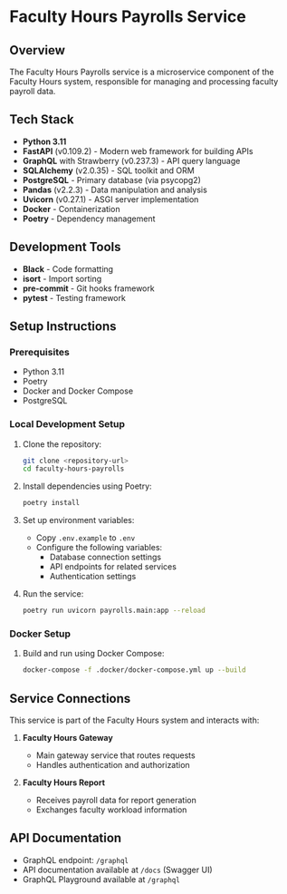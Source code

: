 # Faculty Hours Payrolls Service

## Overview
The Faculty Hours Payrolls service is a microservice component of the Faculty Hours system, responsible for managing and processing faculty payroll data.

## Tech Stack
- **Python 3.11**
- **FastAPI** (v0.109.2) - Modern web framework for building APIs
- **GraphQL** with Strawberry (v0.237.3) - API query language
- **SQLAlchemy** (v2.0.35) - SQL toolkit and ORM
- **PostgreSQL** - Primary database (via psycopg2)
- **Pandas** (v2.2.3) - Data manipulation and analysis
- **Uvicorn** (v0.27.1) - ASGI server implementation
- **Docker** - Containerization
- **Poetry** - Dependency management

## Development Tools
- **Black** - Code formatting
- **isort** - Import sorting
- **pre-commit** - Git hooks framework
- **pytest** - Testing framework

## Setup Instructions

### Prerequisites
- Python 3.11
- Poetry
- Docker and Docker Compose
- PostgreSQL

### Local Development Setup
1. Clone the repository:
   ```bash
   git clone <repository-url>
   cd faculty-hours-payrolls
   ```

2. Install dependencies using Poetry:
   ```bash
   poetry install
   ```

3. Set up environment variables:
   - Copy `.env.example` to `.env`
   - Configure the following variables:
     - Database connection settings
     - API endpoints for related services
     - Authentication settings

4. Run the service:
   ```bash
   poetry run uvicorn payrolls.main:app --reload
   ```

### Docker Setup
1. Build and run using Docker Compose:
   ```bash
   docker-compose -f .docker/docker-compose.yml up --build
   ```

## Service Connections
This service is part of the Faculty Hours system and interacts with:

1. **Faculty Hours Gateway**
   - Main gateway service that routes requests
   - Handles authentication and authorization

2. **Faculty Hours Report**
   - Receives payroll data for report generation
   - Exchanges faculty workload information

## API Documentation
- GraphQL endpoint: `/graphql`
- API documentation available at `/docs` (Swagger UI)
- GraphQL Playground available at `/graphql`
